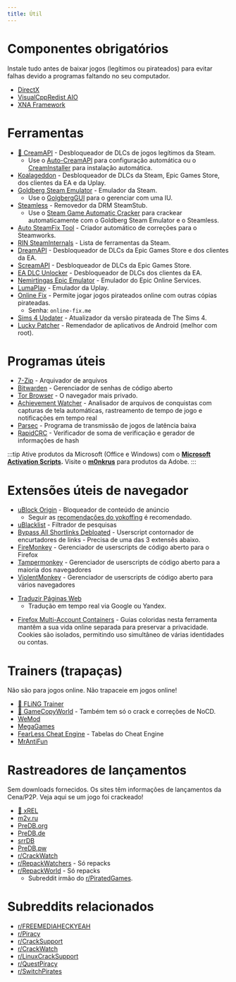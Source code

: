 ```yaml
---
title: Útil
---
```


# Componentes obrigatórios

Instale tudo antes de baixar jogos (legítimos ou pirateados) para evitar falhas devido a programas
faltando no seu computador.

- [DirectX](https://www.microsoft.com/download/details.aspx?id=35)
- [VisualCppRedist AIO](https://github.com/abbodi1406/vcredist/releases/latest)
- [XNA Framework](https://www.microsoft.com/download/details.aspx?id=20914)

# Ferramentas

- [🌟 CreamAPI](https://cs.rin.ru/forum/viewtopic.php?f=29&t=70576) - Desbloqueador de DLCs de jogos
  legítimos da Steam.
  - Use o [Auto-CreamAPI](https://cs.rin.ru/forum/viewtopic.php?p=2013521) para configuração
    automática ou o [CreamInstaller](https://github.com/pointfeev/CreamInstaller) para instalação
    automática.
- [Koalageddon](https://github.com/acidicoala/Koalageddon) - Desbloqueador de DLCs da Steam, Epic
  Games Store, dos clientes da EA e da Uplay.
- [Goldberg Steam Emulator](https://cs.rin.ru/forum/viewtopic.php?f=29&t=91627) - Emulador da Steam.
  - Use o [GolgbergGUI](https://cs.rin.ru/forum/viewtopic.php?f=29&t=111152) para o gerenciar com
    uma IU.
- [Steamless](https://github.com/atom0s/Steamless) - Removedor da DRM SteamStub.
  - Use o [Steam Game Automatic Cracker](https://github.com/oureveryday/Steam-auto-crack) para
    crackear automaticamente com o Goldberg Steam Emulator e o Steamless.
- [Auto SteamFix Tool](https://cs.rin.ru/forum/viewtopic.php?f=29&t=97112) - Criador automático de
  correções para o Steamworks.
- [RIN SteamInternals](https://cs.rin.ru/forum/viewtopic.php?f=10&t=65887) - Lista de ferramentas da
  Steam.
- [DreamAPI](https://cs.rin.ru/forum/viewtopic.php?f=10&t=111520) - Desbloqueador de DLCs da Epic
  Games Store e dos clientes da EA.
- [ScreamAPI](https://github.com/acidicoala/ScreamAPI) - Desbloqueador de DLCs da Epic Games Store.
- [EA DLC Unlocker](https://cs.rin.ru/forum/viewtopic.php?f=20&t=104412) - Desbloqueador de DLCs dos
  clientes da EA.
- [Nemirtingas Epic Emulator](https://cs.rin.ru/forum/viewtopic.php?f=29&t=105551) - Emulador do
  Epic Online Services.
- [LumaPlay](https://cs.rin.ru/forum/viewtopic.php?f=29&t=67197) - Emulador da Uplay.
- [Online Fix](https://online-fix.me) - Permite jogar jogos pirateados online com outras cópias
  pirateadas.
  - Senha: `online-fix.me`
- [Sims 4 Updater](https://cs.rin.ru/forum/viewtopic.php?f=29&t=102519) - Atualizador da versão
  pirateada de The Sims 4.
- [Lucky Patcher](https://www.luckypatchers.com) - Remendador de aplicativos de Android (melhor com
  root).

# Programas úteis

- [7-Zip](https://7-zip.org) - Arquivador de arquivos
- [Bitwarden](https://bitwarden.com) - Gerenciador de senhas de código aberto
- [Tor Browser](https://www.torproject.org) - O navegador mais privado.
- [Achievement Watcher](https://xan105.github.io/Achievement-Watcher) - Analisador de arquivos de
  conquistas com capturas de tela automáticas, rastreamento de tempo de jogo e notificações em tempo
  real
- [Parsec](https://parsec.app) - Programa de transmissão de jogos de latência baixa
- [RapidCRC](https://ov2.eu/programs/rapidcrc-unicode) - Verificador de soma de verificação e
  gerador de informações de hash

:::tip
Ative produtos da Microsoft (Office e Windows) com o
**[Microsoft Activation Scripts](https://github.com/massgravel/Microsoft-Activation-Scripts).**
Visite o **[m0nkrus](https://w14.monkrus.ws)** para produtos da Adobe.
:::

# Extensões úteis de navegador

- [uBlock Origin](https://ublockorigin.com) - Bloqueador de conteúdo de anúncio
  - Seguir as
    [recomendações do yokoffing](https://github.com/yokoffing/filterlists#recommended-filters-for-ublock-origin)
    é recomendado.
- [uBlacklist](https://iorate.github.io/ublacklist/docs) - Filtrador de pesquisas
- [Bypass All Shortlinks Debloated](https://codeberg.org/Amm0ni4/bypass-all-shortlinks-debloated) -
  Userscript contornador de encurtadores de links - Precisa de uma das 3 extensẽs abaixo.
- [FireMonkey](https://addons.mozilla.org/firefox/addon/firemonkey) - Gerenciador de userscripts de
  código aberto para o Firefox
- [Tampermonkey](https://www.tampermonkey.net) - Gerenciador de userscripts de código aberto para a
  maioria dos navegadores
- [ViolentMonkey](https://violentmonkey.github.io) - Gerenciador de userscripts de código aberto
para vários navegadores
<ul>
  <li id="translator"><a href="https://github.com/FilipePS/Traduzir-paginas-web">Traduzir Páginas Web</a>
    <ul>
      <li>Tradução em tempo real via Google ou Yandex.</li>
    </ul>
  </li>
</ul>

- [Firefox Multi-Account Containers](https://github.com/mozilla/multi-account-containers) - Guias
  coloridas nesta ferramenta mantêm a sua vida online separada para preservar a privacidade. Cookies
  são isolados, permitindo uso simultâneo de várias identidades ou contas.

# Trainers (trapaças)

Não são para jogos online. Não trapaceie em jogos online!

- [🌟 FLiNG Trainer](https://flingtrainer.com)
- [🌟 GameCopyWorld](https://gamecopyworld.com/games) - Também tem só o crack e correções de NoCD.
- [WeMod](https://www.wemod.com)
- [MegaGames](https://megagames.com)
- [FearLess Cheat Engine](https://fearlessrevolution.com) - Tabelas do Cheat Engine
- [MrAntiFun](https://mrantifun.net)

# Rastreadores de lançamentos

Sem downloads fornecidos. Os sites têm informações de lançamentos da Cena/P2P. Veja aqui se um jogo
foi crackeado!

- [🌟 xREL](https://www.xrel.to/games-release-list.html?lang=en_US)
- [m2v.ru](https://m2v.ru/?func=part&Part=3)
- [PreDB.org](https://predb.org/cats/GAMES)
- [PreDB.de](https://predb.de/section/GAMES)
- [srrDB](https://www.srrdb.com/browse/category:pc/1)
- [PreDB.pw](https://predb.pw)
- [r/CrackWatch](https://www.reddit.com/r/CrackWatch)
- [r/RepackWatchers](https://www.reddit.com/r/RepackWatchers) - Só repacks
- [r/RepackWorld](https://www.reddit.com/r/RepackWorld) - Só repacks
  - Subreddit irmão do [r/PiratedGames](https://www.reddit.com/r/PiratedGames).

# Subreddits relacionados

- [r/FREEMEDIAHECKYEAH](https://www.reddit.com/r/FREEMEDIAHECKYEAH)
- [r/Piracy](https://www.reddit.com/r/Piracy)
- [r/CrackSupport](https://www.reddit.com/r/CrackSupport)
- [r/CrackWatch](https://www.reddit.com/r/CrackWatch)
- [r/LinuxCrackSupport](https://www.reddit.com/r/LinuxCrackSupport)
- [r/QuestPiracy](https://www.reddit.com/r/QuestPiracy)
- [r/SwitchPirates](https://www.reddit.com/r/SwitchPirates)
